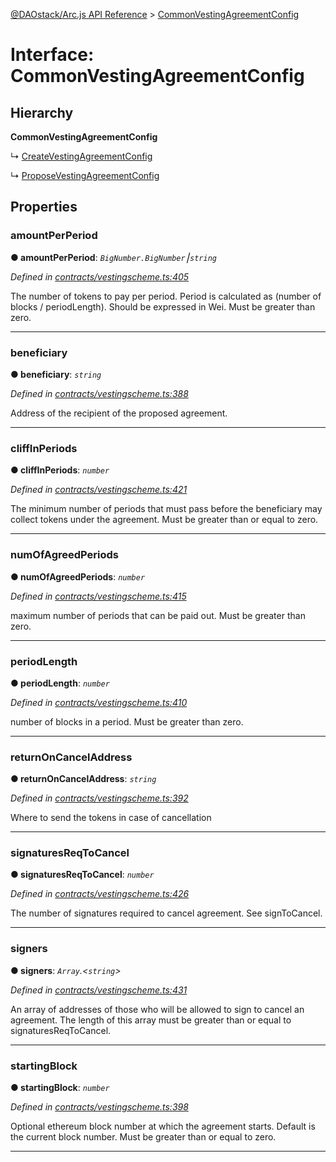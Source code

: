 [@DAOstack/Arc.js API Reference](../README.md) > [CommonVestingAgreementConfig](../interfaces/commonvestingagreementconfig.md)



# Interface: CommonVestingAgreementConfig

## Hierarchy

**CommonVestingAgreementConfig**

↳  [CreateVestingAgreementConfig](createvestingagreementconfig.md)




↳  [ProposeVestingAgreementConfig](proposevestingagreementconfig.md)









## Properties
<a id="amountperperiod"></a>

###  amountPerPeriod

**●  amountPerPeriod**:  *`BigNumber.BigNumber`⎮`string`* 

*Defined in [contracts/vestingscheme.ts:405](https://github.com/daostack/arc.js/blob/0fff6d4/lib/contracts/vestingscheme.ts#L405)*



The number of tokens to pay per period. Period is calculated as (number of blocks / periodLength). Should be expressed in Wei. Must be greater than zero.




___

<a id="beneficiary"></a>

###  beneficiary

**●  beneficiary**:  *`string`* 

*Defined in [contracts/vestingscheme.ts:388](https://github.com/daostack/arc.js/blob/0fff6d4/lib/contracts/vestingscheme.ts#L388)*



Address of the recipient of the proposed agreement.




___

<a id="cliffinperiods"></a>

###  cliffInPeriods

**●  cliffInPeriods**:  *`number`* 

*Defined in [contracts/vestingscheme.ts:421](https://github.com/daostack/arc.js/blob/0fff6d4/lib/contracts/vestingscheme.ts#L421)*



The minimum number of periods that must pass before the beneficiary may collect tokens under the agreement. Must be greater than or equal to zero.




___

<a id="numofagreedperiods"></a>

###  numOfAgreedPeriods

**●  numOfAgreedPeriods**:  *`number`* 

*Defined in [contracts/vestingscheme.ts:415](https://github.com/daostack/arc.js/blob/0fff6d4/lib/contracts/vestingscheme.ts#L415)*



maximum number of periods that can be paid out. Must be greater than zero.




___

<a id="periodlength"></a>

###  periodLength

**●  periodLength**:  *`number`* 

*Defined in [contracts/vestingscheme.ts:410](https://github.com/daostack/arc.js/blob/0fff6d4/lib/contracts/vestingscheme.ts#L410)*



number of blocks in a period. Must be greater than zero.




___

<a id="returnoncanceladdress"></a>

###  returnOnCancelAddress

**●  returnOnCancelAddress**:  *`string`* 

*Defined in [contracts/vestingscheme.ts:392](https://github.com/daostack/arc.js/blob/0fff6d4/lib/contracts/vestingscheme.ts#L392)*



Where to send the tokens in case of cancellation




___

<a id="signaturesreqtocancel"></a>

###  signaturesReqToCancel

**●  signaturesReqToCancel**:  *`number`* 

*Defined in [contracts/vestingscheme.ts:426](https://github.com/daostack/arc.js/blob/0fff6d4/lib/contracts/vestingscheme.ts#L426)*



The number of signatures required to cancel agreement. See signToCancel.




___

<a id="signers"></a>

###  signers

**●  signers**:  *`Array`.<`string`>* 

*Defined in [contracts/vestingscheme.ts:431](https://github.com/daostack/arc.js/blob/0fff6d4/lib/contracts/vestingscheme.ts#L431)*



An array of addresses of those who will be allowed to sign to cancel an agreement. The length of this array must be greater than or equal to signaturesReqToCancel.




___

<a id="startingblock"></a>

###  startingBlock

**●  startingBlock**:  *`number`* 

*Defined in [contracts/vestingscheme.ts:398](https://github.com/daostack/arc.js/blob/0fff6d4/lib/contracts/vestingscheme.ts#L398)*



Optional ethereum block number at which the agreement starts. Default is the current block number. Must be greater than or equal to zero.




___


